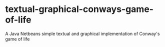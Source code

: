 # textual-graphical-conways-game-of-life
A Java Netbeans simple textual and graphical implementation of Conway's game of life
